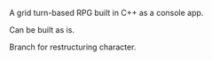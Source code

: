 A grid turn-based RPG built in C++ as a console app.

Can be built as is.

Branch for restructuring character.

